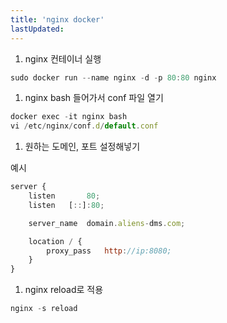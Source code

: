 ```yaml
---
title: 'nginx docker'
lastUpdated: 
---
```

1. nginx 컨테이너 실행

```jsx
sudo docker run --name nginx -d -p 80:80 nginx
```

1. nginx bash 들어가서 conf 파일 열기

```jsx
docker exec -it nginx bash
vi /etc/nginx/conf.d/default.conf
```

1. 원하는 도메인, 포트 설정해넣기

예시

```jsx
server {
    listen       80;
    listen   [::]:80;

    server_name  domain.aliens-dms.com;

    location / {
        proxy_pass   http://ip:8080;
    }
}
```

1. nginx reload로 적용

```jsx
nginx -s reload
```